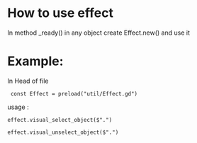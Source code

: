 # How to use effect

In method _ready() in any object create Effect.new() and use it
# Example:
In Head of file
```
 const Effect = preload("util/Effect.gd")
```


usage :

```
effect.visual_select_object($".")

effect.visual_unselect_object($".")
```

 
